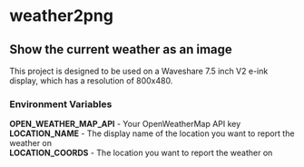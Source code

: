 # weather2png
## Show the current weather as an image

This project is designed to be used on a Waveshare 7.5 inch V2 e-ink display, 
which has a resolution of 800x480.

### Environment Variables

**OPEN_WEATHER_MAP_API** - Your OpenWeatherMap API key  
**LOCATION_NAME** - The display name of the location you want to report the weather on  
**LOCATION_COORDS** - The location you want to report the weather on  
  